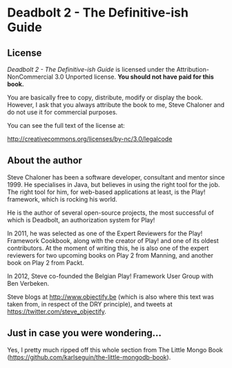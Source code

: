# Deadbolt 2 - The Definitive-ish Guide #

## License ##
_Deadbolt 2 - The Definitive-ish Guide_ is licensed under the Attribution-NonCommercial 3.0 Unported license. **You should not have paid for this book.**

You are basically free to copy, distribute, modify or display the book. However, I ask that you always attribute the book to me, Steve Chaloner and do not use it for commercial purposes.

You can see the full text of the license at:

<http://creativecommons.org/licenses/by-nc/3.0/legalcode>

## About the author ##
Steve Chaloner has been a software developer, consultant and mentor since 1999.   He specialises in Java, but believes in using the right tool for the job. The right tool for him, for web-based applications at least, is the Play! framework, which is rocking his world.

He is the author of several open-source projects, the most successful of which is Deadbolt, an authorization system for Play!

In 2011, he was selected as one of the Expert Reviewers for the Play! Framework Cookbook, along with the creator of Play! and one of its oldest contributors.  At the moment of writing this, he is also one of the expert reviewers for two upcoming books on Play 2 from Manning, and another book on Play 2 from Packt.

In 2012, Steve co-founded the Belgian Play! Framework User Group with Ben Verbeken.

Steve blogs at <http://www.objectify.be> (which is also where this text was taken from, in respect of the DRY principle), and tweets at <https://twitter.com/steve_objectify>.

## Just in case you were wondering... ##
Yes, I pretty much ripped off this whole section from The Little Mongo Book (<https://github.com/karlseguin/the-little-mongodb-book>).
